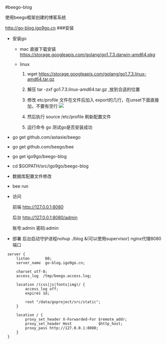 #beego-blog

使用beego框架创建的博客系统

http://go-blog.igo9go.cn
###安装
- 安装go
    - mac 直接下载安装 https://storage.googleapis.com/golang/go1.7.3.darwin-amd64.pkg
    
    - linux
    
        1. wget https://storage.googleapis.com/golang/go1.7.3.linux-amd64.tar.gz
        2. 解压 tar -zxf go1.7.3.linux-amd64.tar.gz ,放到合适的位置
        
        3. 修改 etc/profile 文件在文件后加入 export的几行，在unset下面直接加，不要有空行
        ![](http://oc9orpe44.bkt.clouddn.com/16-10-31/49731129.jpg)
        
        4. 然后执行 source /etc/profile 刷新配置文件
        
        5. 运行命令 go 测试go是否安装成功
        
- go get github.com/astaxie/beego
- go get github.com/beego/bee
- go get igo9go/beego-blog

- cd $GOPATH/src/igo9go/beego-blog

- 数据库配置文件修改

- bee run 

- 访问 

    前端 http://127.0.0.1:8080
    
    后台 http://127.0.0.1:8080/admin
    
    账号:admin
    密码:admin
  
- 部署
    后台启动守护进程nohup ./blog &(可以使用supervisor)
    nginx代理8080端口

```
 server {
     listen       80;
     server_name  go-blog.igo9go.cn;
 
     charset utf-8;
     access_log  /tmp/beego.access.log;
 
     location /(css|js|fonts|img)/ {
         access_log off;
         expires 1d;
 
         root "/data/goproject/src/static";
     }
 
     location / {
         proxy_set_header X-Forwarded-For $remote_addr;
         proxy_set_header Host            $http_host;
         proxy_pass http://127.0.0.1:8080;
     }
 }
 ```
 

